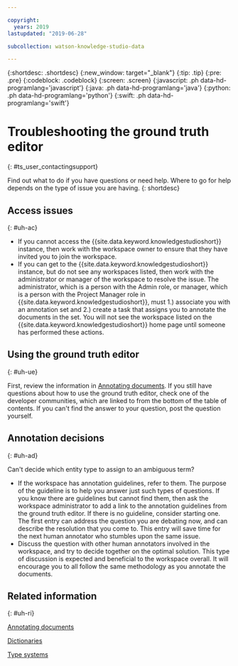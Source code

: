 ```yaml
---

copyright:
  years: 2019
lastupdated: "2019-06-28"

subcollection: watson-knowledge-studio-data

---
```


{:shortdesc: .shortdesc}
{:new_window: target="_blank"}
{:tip: .tip}
{:pre: .pre}
{:codeblock: .codeblock}
{:screen: .screen}
{:javascript: .ph data-hd-programlang='javascript'}
{:java: .ph data-hd-programlang='java'}
{:python: .ph data-hd-programlang='python'}
{:swift: .ph data-hd-programlang='swift'}

# Troubleshooting the ground truth editor
{: #ts_user_contactingsupport}

Find out what to do if you have questions or need help. Where to go for help depends on the type of issue you are having.
{: shortdesc}

## Access issues
{: #uh-ac}

- If you cannot access the {{site.data.keyword.knowledgestudioshort}} instance, then work with the workspace owner to ensure that they have invited you to join the workspace.
- If you can get to the {{site.data.keyword.knowledgestudioshort}} instance, but do not see any workspaces listed, then work with the administrator or manager of the workspace to resolve the issue. The administrator, which is a person with the Admin role, or manager, which is a person with the Project Manager role in {{site.data.keyword.knowledgestudioshort}}, must 1.) associate you with an annotation set and 2.) create a task that assigns you to annotate the documents in the set. You will not see the workspace listed on the {{site.data.keyword.knowledgestudioshort}} home page until someone has performed these actions.

## Using the ground truth editor
{: #uh-ue}

First, review the information in [Annotating documents](/docs/services/watson-knowledge-studio-data?topic=watson-knowledge-studio-data-user-guide). If you still have questions about how to use the ground truth editor, check one of the developer communities, which are linked to from the bottom of the table of contents. If you can't find the answer to your question, post the question yourself.

## Annotation decisions
{: #uh-ad}

Can't decide which entity type to assign to an ambiguous term?

- If the workspace has annotation guidelines, refer to them. The purpose of the guideline is to help you answer just such types of questions. If you know there are guidelines but cannot find them, then ask the workspace administrator to add a link to the annotation guidelines from the ground truth editor. If there is no guideline, consider starting one. The first entry can address the question you are debating now, and can describe the resolution that you come to. This entry will save time for the next human annotator who stumbles upon the same issue.
- Discuss the question with other human annotators involved in the workspace, and try to decide together on the optimal solution. This type of discussion is expected and beneficial to the workspace overall. It will encourage you to all follow the same methodology as you annotate the documents.

## Related information
{: #uh-ri}

[Annotating documents](/docs/services/watson-knowledge-studio-data?topic=watson-knowledge-studio-data-user-guide)

[Dictionaries](/docs/services/watson-knowledge-studio-data?topic=watson-knowledge-studio-data-dictionaries)

[Type systems](/docs/services/watson-knowledge-studio-data?topic=watson-knowledge-studio-data-typesystem)
